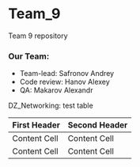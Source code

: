 # Team_9
Team 9 repository
### Our Team:
- Team-lead: Safronov Andrey
- Code review: Hanov Alexey
- QA: Makarov Alexandr 



DZ_Networking:
test table

| First Header  | Second Header |
| ------------- | ------------- |
| Content Cell  | Content Cell  |
| Content Cell  | Content Cell  |
